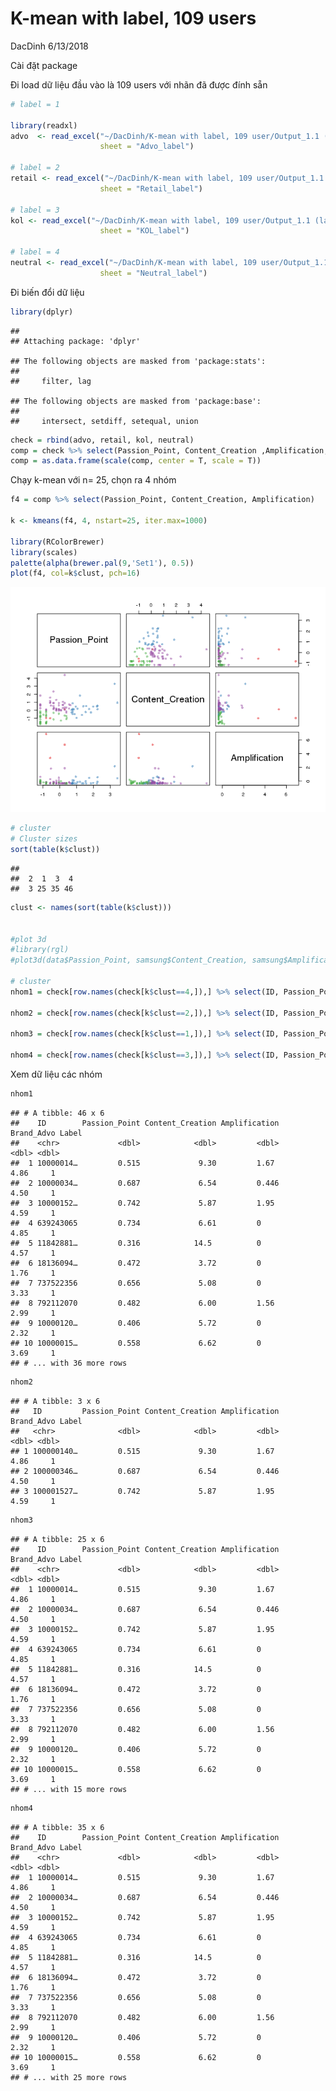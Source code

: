 K-mean with label, 109 users
================
DacDinh
6/13/2018

Cài đặt package

Đi load dữ liệu đầu vào là 109 users với nhãn đã được đính sẵn

``` r
# label = 1

library(readxl)
advo  <- read_excel("~/DacDinh/K-mean with label, 109 user/Output_1.1 (label).xlsx",
                    sheet = "Advo_label")

# label = 2
retail <- read_excel("~/DacDinh/K-mean with label, 109 user/Output_1.1 (label).xlsx",
                    sheet = "Retail_label")

# label = 3
kol <- read_excel("~/DacDinh/K-mean with label, 109 user/Output_1.1 (label).xlsx",
                    sheet = "KOL_label")

# label = 4
neutral <- read_excel("~/DacDinh/K-mean with label, 109 user/Output_1.1 (label).xlsx",
                    sheet = "Neutral_label")
```

Đi biến đổi dữ liệu

``` r
library(dplyr)
```

    ## 
    ## Attaching package: 'dplyr'

    ## The following objects are masked from 'package:stats':
    ## 
    ##     filter, lag

    ## The following objects are masked from 'package:base':
    ## 
    ##     intersect, setdiff, setequal, union

``` r
check = rbind(advo, retail, kol, neutral)
comp = check %>% select(Passion_Point, Content_Creation ,Amplification, Brand_Advo)
comp = as.data.frame(scale(comp, center = T, scale = T))
```

Chạy k-mean với n= 25, chọn ra 4 nhóm

``` r
f4 = comp %>% select(Passion_Point, Content_Creation, Amplification)

k <- kmeans(f4, 4, nstart=25, iter.max=1000)

library(RColorBrewer)
library(scales)
palette(alpha(brewer.pal(9,'Set1'), 0.5))
plot(f4, col=k$clust, pch=16)
```

![](test2_files/figure-markdown_github/unnamed-chunk-4-1.png)

``` r
# cluster
# Cluster sizes
sort(table(k$clust))
```

    ## 
    ##  2  1  3  4 
    ##  3 25 35 46

``` r
clust <- names(sort(table(k$clust)))


#plot 3d
#library(rgl)
#plot3d(data$Passion_Point, samsung$Content_Creation, samsung$Amplification, type = "s", size = .7, col = brewer.pal(4, "Dark2")[k$cluster] )

# cluster
nhom1 = check[row.names(check[k$clust==4,]),] %>% select(ID, Passion_Point, Content_Creation, Amplification, Brand_Advo, Label )

nhom2 = check[row.names(check[k$clust==2,]),] %>% select(ID, Passion_Point, Content_Creation, Amplification, Brand_Advo, Label)

nhom3 = check[row.names(check[k$clust==1,]),] %>% select(ID, Passion_Point, Content_Creation, Amplification, Brand_Advo, Label)

nhom4 = check[row.names(check[k$clust==3,]),] %>% select(ID, Passion_Point, Content_Creation, Amplification, Brand_Advo, Label)
```

Xem dữ liệu các nhóm

``` r
nhom1
```

    ## # A tibble: 46 x 6
    ##    ID        Passion_Point Content_Creation Amplification Brand_Advo Label
    ##    <chr>             <dbl>            <dbl>         <dbl>      <dbl> <dbl>
    ##  1 10000014…         0.515             9.30         1.67        4.86     1
    ##  2 10000034…         0.687             6.54         0.446       4.50     1
    ##  3 10000152…         0.742             5.87         1.95        4.59     1
    ##  4 639243065         0.734             6.61         0           4.85     1
    ##  5 11842881…         0.316            14.5          0           4.57     1
    ##  6 18136094…         0.472             3.72         0           1.76     1
    ##  7 737522356         0.656             5.08         0           3.33     1
    ##  8 792112070         0.482             6.00         1.56        2.99     1
    ##  9 10000120…         0.406             5.72         0           2.32     1
    ## 10 10000015…         0.558             6.62         0           3.69     1
    ## # ... with 36 more rows

``` r
nhom2
```

    ## # A tibble: 3 x 6
    ##   ID         Passion_Point Content_Creation Amplification Brand_Advo Label
    ##   <chr>              <dbl>            <dbl>         <dbl>      <dbl> <dbl>
    ## 1 100000140…         0.515             9.30         1.67        4.86     1
    ## 2 100000346…         0.687             6.54         0.446       4.50     1
    ## 3 100001527…         0.742             5.87         1.95        4.59     1

``` r
nhom3
```

    ## # A tibble: 25 x 6
    ##    ID        Passion_Point Content_Creation Amplification Brand_Advo Label
    ##    <chr>             <dbl>            <dbl>         <dbl>      <dbl> <dbl>
    ##  1 10000014…         0.515             9.30         1.67        4.86     1
    ##  2 10000034…         0.687             6.54         0.446       4.50     1
    ##  3 10000152…         0.742             5.87         1.95        4.59     1
    ##  4 639243065         0.734             6.61         0           4.85     1
    ##  5 11842881…         0.316            14.5          0           4.57     1
    ##  6 18136094…         0.472             3.72         0           1.76     1
    ##  7 737522356         0.656             5.08         0           3.33     1
    ##  8 792112070         0.482             6.00         1.56        2.99     1
    ##  9 10000120…         0.406             5.72         0           2.32     1
    ## 10 10000015…         0.558             6.62         0           3.69     1
    ## # ... with 15 more rows

``` r
nhom4
```

    ## # A tibble: 35 x 6
    ##    ID        Passion_Point Content_Creation Amplification Brand_Advo Label
    ##    <chr>             <dbl>            <dbl>         <dbl>      <dbl> <dbl>
    ##  1 10000014…         0.515             9.30         1.67        4.86     1
    ##  2 10000034…         0.687             6.54         0.446       4.50     1
    ##  3 10000152…         0.742             5.87         1.95        4.59     1
    ##  4 639243065         0.734             6.61         0           4.85     1
    ##  5 11842881…         0.316            14.5          0           4.57     1
    ##  6 18136094…         0.472             3.72         0           1.76     1
    ##  7 737522356         0.656             5.08         0           3.33     1
    ##  8 792112070         0.482             6.00         1.56        2.99     1
    ##  9 10000120…         0.406             5.72         0           2.32     1
    ## 10 10000015…         0.558             6.62         0           3.69     1
    ## # ... with 25 more rows
